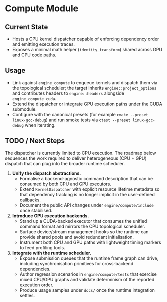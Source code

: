 # Compute Module

## Current State

- Hosts a CPU kernel dispatcher capable of enforcing dependency order and emitting execution traces.
- Exposes a minimal math helper (`identity_transform`) shared across GPU and CPU code paths.

## Usage

- Link against `engine_compute` to enqueue kernels and dispatch them via the topological scheduler; the target inherits `engine::project_options` and contributes headers to `engine::headers` alongside `engine_compute_cuda`.
- Extend the dispatcher or integrate GPU execution paths under the CUDA submodule.
- Configure with the canonical presets (for example `cmake --preset linux-gcc-debug`) and run smoke tests via `ctest --preset linux-gcc-debug` when iterating.

## TODO / Next Steps

The dispatcher is currently limited to CPU execution. The roadmap below sequences
the work required to deliver heterogeneous (CPU + GPU) dispatch that can plug
into the broader runtime scheduler.

1. **Unify the dispatch abstractions.**
   - Formalise a backend-agnostic command description that can be consumed by
     both CPU and GPU executors.
   - Extend `KernelDispatcher` with explicit resource lifetime metadata so that
     dependency tracking is no longer implicit in the user-defined callbacks.
   - Document the public API changes under `engine/compute/include` once
     stabilised.
2. **Introduce GPU execution backends.**
   - Stand up a CUDA-backed executor that consumes the unified command format
     and mirrors the CPU topological scheduler.
   - Surface device/stream management hooks so the runtime can provide shared
     pools and avoid redundant initialisation.
   - Instrument both CPU and GPU paths with lightweight timing markers to feed
     profiling tools.
3. **Integrate with the runtime scheduler.**
   - Expose submission queues that the runtime frame graph can drive, including
     synchronisation primitives for cross-backend dependencies.
   - Author regression scenarios in `engine/compute/tests` that exercise mixed
     CPU/GPU graphs and validate determinism of the reported execution order.
   - Produce usage samples under `docs/` once the runtime integration settles.
